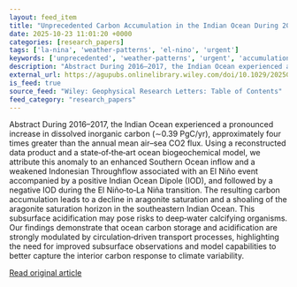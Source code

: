 ```yaml
---
layout: feed_item
title: "Unprecedented Carbon Accumulation in the Indian Ocean During 2016–2017"
date: 2025-10-23 11:01:20 +0000
categories: [research_papers]
tags: ['la-nina', 'weather-patterns', 'el-nino', 'urgent']
keywords: ['unprecedented', 'weather-patterns', 'urgent', 'accumulation', 'carbon', 'la-nina', 'el-nino']
description: "Abstract During 2016–2017, the Indian Ocean experienced a pronounced increase in dissolved inorganic carbon (∼0"
external_url: https://agupubs.onlinelibrary.wiley.com/doi/10.1029/2025GL117199?af=R
is_feed: true
source_feed: "Wiley: Geophysical Research Letters: Table of Contents"
feed_category: "research_papers"
---
```


Abstract During 2016–2017, the Indian Ocean experienced a pronounced increase in dissolved inorganic carbon (∼0.39 PgC/yr), approximately four times greater than the annual mean air–sea CO2 flux. Using a reconstructed data product and a state‐of‐the‐art ocean biogeochemical model, we attribute this anomaly to an enhanced Southern Ocean inflow and a weakened Indonesian Throughflow associated with an El Niño event accompanied by a positive Indian Ocean Dipole (IOD), and followed by a negative IOD during the El Niño‐to‐La Niña transition. The resulting carbon accumulation leads to a decline in aragonite saturation and a shoaling of the aragonite saturation horizon in the southeastern Indian Ocean. This subsurface acidification may pose risks to deep‐water calcifying organisms. Our findings demonstrate that ocean carbon storage and acidification are strongly modulated by circulation‐driven transport processes, highlighting the need for improved subsurface observations and model capabilities to better capture the interior carbon response to climate variability.

[Read original article](https://agupubs.onlinelibrary.wiley.com/doi/10.1029/2025GL117199?af=R)
